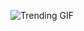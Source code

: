 
<!-- GIF_SECTION -->
![Trending GIF](https://media3.giphy.com/media/v1.Y2lkPThiYjIxNzcybGVwdHBmZ3c0bHdwZWtzdWdsaXh3bmRwMWQ1bHJ6NHp4cHdlbWc1dSZlcD12MV9naWZzX3NlYXJjaCZjdD1n/L1R1tvI9svkIWwpVYr/giphy.gif)
<!-- END_GIF_SECTION -->
